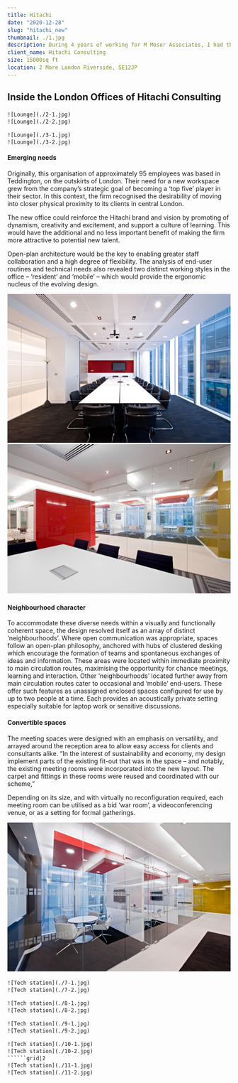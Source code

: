 ```yaml
---
title: Hitachi
date: "2020-12-28"
slug: "hitachi_new"
thumbnail: ./1.jpg
description: During 4 years of working for M Moser Associates, I had the great opportunity of working for the Hitachi consulting team. Hitachi Consulting appointed M Moser to identify key business goals and look at how the workplace could support their work style.
client_name: Hitachi Consulting
size: 15000sq ft
location: 2 More London Riverside, SE12JP
---
```


## Inside the London Offices of Hitachi Consulting

<div class="kg-card kg-image-card kg-width-wide">

```grid|2
![Lounge](./2-1.jpg)
![Lounge](./2-2.jpg)
```

```grid|2
![Lounge](./3-1.jpg)
![Lounge](./3-2.jpg)
```

</div>

#### Emerging needs

Originally, this organisation of approximately 95 employees was based in Teddington, on the outskirts of London. Their need for a new workspace grew from the company’s strategic goal of becoming a ‘top five’ player in their sector. In this context, the firm recognised the desirability of moving into closer physical proximity to its clients in central London.

The new office could reinforce the Hitachi brand and vision by promoting of dynamism, creativity and excitement, and support a culture of learning. This would have the additional and no less important benefit of making the firm more attractive to potential new talent.

Open-plan architecture would be the key to enabling greater staff collaboration and a high degree of flexibility.
The analysis of end-user routines and technical needs also revealed two distinct working styles in the office – ‘resident’ and ‘mobile’ – which would provide the ergonomic nucleus of the evolving design.

<div class="kg-card kg-image-card kg-width-wide">

![Meeting room](./4.jpg)
![Meeting room](./5.jpg)

</div>

#### Neighbourhood character

To accommodate these diverse needs within a visually and functionally coherent space, the design resolved itself as an array of distinct ‘neighbourhoods’. Where open communication was appropriate, spaces follow an open-plan philosophy, anchored with hubs of clustered desking which encourage the formation of teams and spontaneous exchanges of ideas and information. These areas were located within immediate proximity to main circulation routes, maximising the opportunity for chance meetings, learning and interaction.
Other ‘neighbourhoods’ located further away from main circulation routes cater to occasional and ‘mobile’ end-users. These offer such features as unassigned enclosed spaces configured for use by up to two people at a time. Each provides an acoustically private setting especially suitable for laptop work or sensitive discussions.

#### Convertible spaces

The meeting spaces were designed with an emphasis on versatility, and arrayed around the reception area to allow easy access for clients and consultants alike. “In the interest of sustainability and economy, my design implement parts of the existing fit-out that was in the space – and notably, the existing meeting rooms were incorporated into the new layout. The carpet and fittings in these rooms were reused and coordinated with our scheme,”

Depending on its size, and with virtually no reconfiguration required, each meeting room can be utilised as a bid ‘war room’, a videoconferencing venue, or as a setting for formal gatherings.

<div class="kg-card kg-image-card kg-width-wide">

![Meeting room](./6.jpg)

```grid|2
![Tech station](./7-1.jpg)
![Tech station](./7-2.jpg)
```

```grid|2
![Tech station](./8-1.jpg)
![Tech station](./8-2.jpg)
```

```grid|2
![Tech station](./9-1.jpg)
![Tech station](./9-2.jpg)
```

```````grid|2
![Tech station](./10-1.jpg)
![Tech station](./10-2.jpg)
``````grid|2
![Tech station](./11-1.jpg)
![Tech station](./11-2.jpg)
```````

</div>

